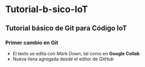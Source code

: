 # Tutorial-b-sico-IoT
## Tutorial básico de Git para Código IoT

### Primer cambio en Git
* El texto se edita con _Mark Down_, tal como en **Google Collab**
* Nueva líena agregada desde el editor de _GitHub_
